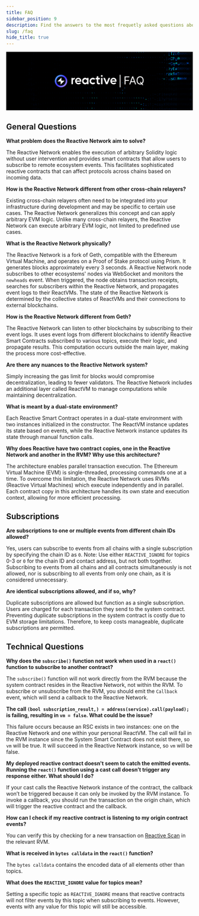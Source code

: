 ```yaml
---
title: FAQ
sidebar_position: 9
description: Find the answers to the most frequetly asked questions about the Reactive Network's architecture, features, and capabilities.
slug: /faq
hide_title: true
---
```


![Reactive FAQ Image](./img/faq.jpg)

## General Questions

**What problem does the Reactive Network aim to solve?**

The Reactive Network enables the execution of arbitrary Solidity logic without user intervention and provides smart contracts that allow users to subscribe to remote ecosystem events. This facilitates sophisticated reactive contracts that can affect protocols across chains based on incoming data.

**How is the Reactive Network different from other cross-chain relayers?**

Existing cross-chain relayers often need to be integrated into your infrastructure during development and may be specific to certain use cases. The Reactive Network generalizes this concept and can apply arbitrary EVM logic. Unlike many cross-chain relayers, the Reactive Network can execute arbitrary EVM logic, not limited to predefined use cases.

**What is the Reactive Network physically?**

The Reactive Network is a fork of Geth, compatible with the Ethereum Virtual Machine, and operates on a Proof of Stake protocol using Prism. It generates blocks approximately every 3 seconds. A Reactive Network node subscribes to other ecosystems' nodes via WebSocket and monitors the `newheads` event. When triggered, the node obtains transaction receipts, searches for subscribers within the Reactive Network, and propagates event logs to their ReactVMs. The state of the Reactive Network is determined by the collective states of ReactVMs and their connections to external blockchains.

**How is the Reactive Network different from Geth?**

The Reactive Network can listen to other blockchains by subscribing to their event logs. It uses event logs from different blockchains to identify Reactive Smart Contracts subscribed to various topics, execute their logic, and propagate results. This computation occurs outside the main layer, making the process more cost-effective.

**Are there any nuances to the Reactive Network system?**

Simply increasing the gas limit for blocks would compromise decentralization, leading to fewer validators. The Reactive Network includes an additional layer called ReactVM to manage computations while maintaining decentralization.

**What is meant by a dual-state environment?**

Each Reactive Smart Contract operates in a dual-state environment with two instances initialized in the constructor. The ReactVM instance updates its state based on events, while the Reactive Network instance updates its state through manual function calls.

**Why does Reactive have two contract copies, one in the Reactive Network and another in the RVM? Why use this architecture?**

The architecture enables parallel transaction execution. The Ethereum Virtual Machine (EVM) is single-threaded, processing commands one at a time. To overcome this limitation, the Reactive Network uses RVMs (Reactive Virtual Machines) which execute independently and in parallel. Each contract copy in this architecture handles its own state and execution context, allowing for more efficient processing.

## Subscriptions

**Are subscriptions to one or multiple events from different chain IDs allowed?**

Yes, users can subscribe to events from all chains with a single subscription by specifying the chain ID as `0`. Note: Use either `REACTIVE_IGNORE` for topics 0-3 or `0` for the chain ID and contact address, but not both together. Subscribing to events from all chains and all contracts simultaneously is not allowed, nor is subscribing to all events from only one chain, as it is considered unnecessary.

**Are identical subscriptions allowed, and if so, why?**

Duplicate subscriptions are allowed but function as a single subscription. Users are charged for each transaction they send to the system contract. Preventing duplicate subscriptions in the system contract is costly due to EVM storage limitations. Therefore, to keep costs manageable, duplicate subscriptions are permitted.

## Technical Questions

**Why does the `subscribe()` function not work when used in a `react()` function to subscribe to another contract?**  

The `subscribe()` function will not work directly from the RVM because the system contract resides in the Reactive Network, not within the RVM. To subscribe or unsubscribe from the RVM, you should emit the `Callback` event, which will send a callback to the Reactive Network.

**The call `(bool subscription_result,) = address(service).call(payload);` is failing, resulting in `vm = false`. What could be the issue?**  

This failure occurs because an RSC exists in two instances: one on the Reactive Network and one within your personal ReactVM. The call will fail in the RVM instance since the System Smart Contract does not exist there, so `vm` will be true. It will succeed in the Reactive Network instance, so `vm` will be false.

**My deployed reactive contract doesn't seem to catch the emitted events. Running the `react()` function using a cast call doesn’t trigger any response either. What should I do?**  

If your cast calls the Reactive Network instance of the contract, the callback won’t be triggered because it can only be invoked by the RVM instance. To invoke a callback, you should run the transaction on the origin chain, which will trigger the reactive contract and the callback.

**How can I check if my reactive contract is listening to my origin contract events?**  

You can verify this by checking for a new transaction on [Reactive Scan](https://kopli.reactscan.net/) in the relevant RVM.

**What is received in `bytes calldata` in the `react()` function?**  

The `bytes calldata` contains the encoded data of all elements other than topics.

**What does the `REACTIVE_IGNORE` value for topics mean?**  

Setting a specific topic as `REACTIVE_IGNORE` means that reactive contracts will not filter events by this topic when subscribing to events. However, events with any value for this topic will still be accessible.
